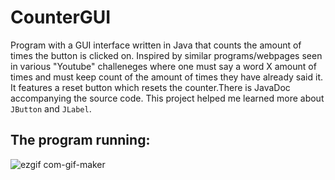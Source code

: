 # CounterGUI
Program with a GUI interface written in Java that counts the amount of times the button is clicked on. Inspired by similar programs/webpages seen in various "Youtube" challeneges where one must say a word X amount of times and must keep count of the amount of times they have already said it. It features a reset button which resets the counter.There is JavaDoc accompanying the source code. This project helped me learned more about `JButton` and `JLabel`. 

## The program running:

![ezgif com-gif-maker](https://user-images.githubusercontent.com/108318635/214230100-9ff72a2c-ebfd-48fc-89d0-fc70c9cf5882.gif)

